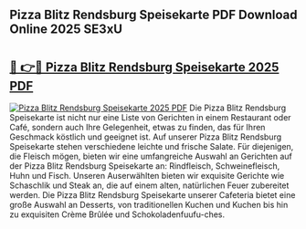 ## Pizza Blitz Rendsburg Speisekarte PDF Download Online 2025 SE3xU

# <h2><a href="http://gce3gni.nevu.top/?p=Pizza+Blitz+Rendsburg+Speisekarte">🔗 👉🔴 Pizza Blitz Rendsburg Speisekarte 2025 PDF</a></h2>

[![Pizza Blitz Rendsburg Speisekarte 2025 PDF](https://i.imgur.com/dBaPXMq.png)](http://gce3gni.nevu.top/?p=Pizza+Blitz+Rendsburg+Speisekarte)
Die Pizza Blitz Rendsburg Speisekarte ist nicht nur eine Liste von Gerichten in einem Restaurant oder Café, sondern auch Ihre Gelegenheit, etwas zu finden, das für Ihren Geschmack köstlich und geeignet ist. Auf unserer Pizza Blitz Rendsburg Speisekarte stehen verschiedene leichte und frische Salate. Für diejenigen, die Fleisch mögen, bieten wir eine umfangreiche Auswahl an Gerichten auf der Pizza Blitz Rendsburg Speisekarte an: Rindfleisch, Schweinefleisch, Huhn und Fisch. Unseren Auserwählten bieten wir exquisite Gerichte wie Schaschlik und Steak an, die auf einem alten, natürlichen Feuer zubereitet werden. Die Pizza Blitz Rendsburg Speisekarte unserer Cafeteria bietet eine große Auswahl an Desserts, von traditionellen Kuchen und Kuchen bis hin zu exquisiten Crème Brûlée und Schokoladenfuufu-ches.
